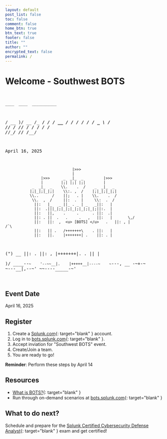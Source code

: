 ```yaml
---
layout: default
post_list: false
toc: false
comment: false
home_btn: true
btn_text: true
footer: false
title: ""
author: ""
encrypted_text: false
permalink: /
---
```


# Welcome - Southwest BOTS

<div class="ascii_art"><pre>

    ____  ____  ___________
   / __ )/ __ \/_  __/ ___/
  / __  / / / / / /  \__ \ 
 / /_/ / /_/ / / /  ___/ / 
/_____/\____/ /_/  /____/  
                           

April 16, 2025

        
                                  |>>>                                
                                  |                                   
                    |>>>      _  _|_  _         |>>>                  
                    |        |;| |;| |;|        |                     
                _  _|_  _    \\.    .  /    _  _|_  _                 
               |;|_|;|_|;|    \\:. ,  /    |;|_|;|_|;|                
               \\..      /    ||;   . |    \\.    .  /                
                \\.  ,  /     ||:  .  |     \\:  .  /                 
                 ||:   |_   _ ||_ . _ | _   _||:   |                  
                 ||:  .|||_|;|_|;|_|;|_|;|_|;||:.  |                  
                 ||:   ||,    .     .      . ||:  .|                  
                 ||: . ||  .   .     .   ,   ||:   |       \,/        
                 ||:   ||:  ,  <u> [BOTS] </u>   .   ||: , |            /`\   
                 ||:   || .   /+++++++\    . ||:   |                  
                 ||:   ||.    |+++++++| .    ||: . |                  
 (")          __ ||: . ||: ,  |+++++++|.  . _||_   |                  
 \)/ ____--`~    '--~~__|.    |+++++__|----~    ~`---,              __
-~+-~                   ~---__|,--~'                  ~~----_____-~'  
</pre></div>

## Event Date

April 16, 2025

## Register

1. Create a [Splunk.com](https://splunk.com){: target="blank" } account.
2. Log in to [bots.splunk.com](https://bots.splunk.com){: target="blank" }.
3. Accept inviation for "Southwest BOTS" event.
4. Create/Join a team.
5. You are ready to go!

**Reminder**: Perform these steps by April 14

## Resources

- [What is BOTS?](https://www.splunk.com/en_us/blog/security/what-you-need-to-know-about-boss-of-the-soc.html){: target="blank" }
- Run through on-demand scenarios at [bots.splunk.com](https://bots.splunk.com){: target="blank" }

## What to do next?

Schedule and prepare for the [Splunk Certified Cybersecurity Defense Analyst](https://www.splunk.com/en_us/training/certification-track/splunk-certified-cybersecurity-defense-analyst.html){: target="blank" } exam and get certified!
